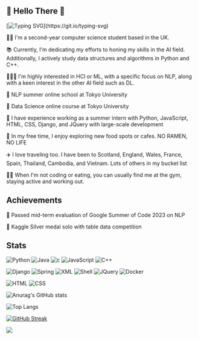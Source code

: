 ## 👏 Hello There 👏
[![Typing SVG](https://readme-typing-svg.demolab.com?font=Fira+Code&pause=1000&color=F76B84&width=435&lines=Thank+you+for+visiting+my+GitHub!)](https://git.io/typing-svg)

🧑‍🎓 I'm a second-year computer science student based in the UK.

📚 Currently, I'm dedicating my efforts to honing my skills in the AI field. Additionally, I actively study data structures and algorithms in Python and C++.

👨🏻‍💻 I'm highly interested in HCI or ML, with a specific focus on NLP, along with a keen interest in the other AI field such as DL.

🛜 NLP summer online school at Tokyo University

🛜 Data Science online course at Tokyo University

🏢 I have experience working as a summer intern with Python, JavaScript, HTML, CSS, Django, and JQuery with large-scale development

🍜 In my free time, I enjoy exploring new food spots or cafes. NO RAMEN, NO LIFE

✈️ I love traveling too. I have been to Scotland, England, Wales, France, Spain, Thailand, Cambodia, and Vietnam. Lots of others in my bucket list 

🏋️‍♂️ When I'm not coding or eating, you can usually find me at the gym, staying active and working out.

## Achievements
👑 Passed mid-term evaluation of Google Summer of Code 2023 on NLP

👑 Kaggle Silver medal solo with table data competition

## Stats

![Python](https://img.shields.io/badge/python-3670A0?style=for-the-badge&logo=python&logoColor=ffdd54)
![Java](https://img.shields.io/badge/java-%23ED8B00.svg?style=for-the-badge&logo=java&logoColor=white)
![c](https://img.shields.io/badge/c-%2300599C.svg?style=for-the-badge&logo=c&logoColor=white)
![JavaScript](https://img.shields.io/badge/javascript-%23323330.svg?style=for-the-badge&logo=javascript&logoColor=%23F7DF1E)
![C++](https://img.shields.io/badge/c++-F54A2A?style=for-the-badge&logo=c++&logoColor=white)

![Django](https://img.shields.io/badge/django-%23092E20.svg?style=for-the-badge&logo=django&logoColor=white)
![Spring](https://img.shields.io/badge/spring-%23404d59.svg?style=for-the-badge&logo=spring&logoColor=%2361DAFB)
![XML](https://img.shields.io/badge/xml-6DA55F?style=for-the-badge&logo=xml&logoColor=white)
![Shell](https://img.shields.io/badge/-shell-%43B02A?style=for-the-badge&logo=shell&logoColor=white)
![JQuery](https://img.shields.io/badge/JQuery-20232A?style=for-the-badge&logo=jquery&logoColor=61DAFB)
![Docker](https://img.shields.io/badge/Docker-593D88?style=for-the-badge&logo=docker&logoColor=white)

![HTML](https://img.shields.io/badge/html-%2357A143.svg?&style=for-the-badge&logo=html&logoColor=white)
![CSS](https://img.shields.io/badge/css-1BB91F?style=for-the-badge&logo=css&logoColor=white)

![Anurag's GitHub stats](https://github-readme-stats.vercel.app/api?username=yypy22&show_icons=true&theme=tokyonight)

![Top Langs](https://github-readme-stats.vercel.app/api/top-langs/?username=yypy22&hide_progress=true)

[![GitHub Streak](https://github-readme-streak-stats.herokuapp.com?user=yypy22)](https://git.io/streak-stats)

![](https://komarev.com/ghpvc/?username=yypy22&style=for-the-badge)
